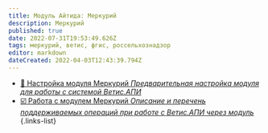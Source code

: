 ```yaml
---
title: Модуль Айтида: Меркурий
description: Меркурий
published: true
date: 2022-07-31T19:53:49.626Z
tags: меркурий, ветис, фгис, россельхознадзор
editor: markdown
dateCreated: 2022-04-03T12:43:39.794Z
---
```


-	[:wrench: Настройка модуля Меркурий *Предварительная настройка модуля для работы с системой Ветис.АПИ*](/mercury/settings)
-	[:ballot_box_with_check: Работа с модулем Меркурий *Описание и перечень поддерживаемых операций при работе с Ветис.АПИ через модуль*](/mercury/working)
{.links-list}
